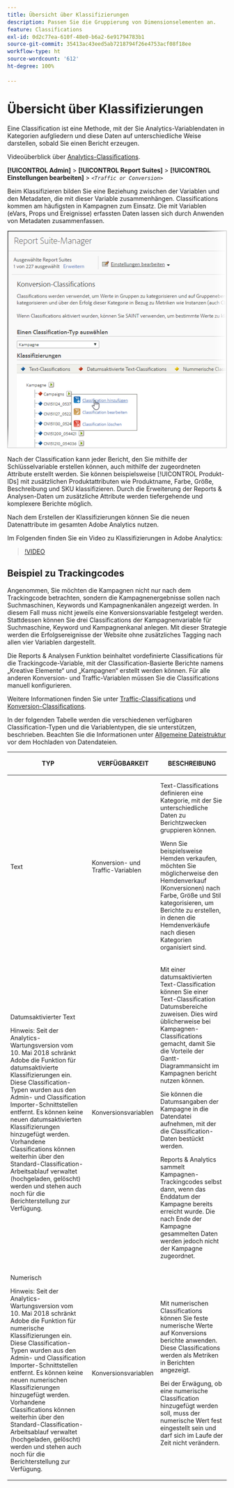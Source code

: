 ```yaml
---
title: Übersicht über Klassifizierungen
description: Passen Sie die Gruppierung von Dimensionselementen an.
feature: Classifications
exl-id: 0d2c77ea-610f-48e0-b6a2-6e91794783b1
source-git-commit: 35413ac43eed5ab7218794f26e4753acf08f18ee
workflow-type: ht
source-wordcount: '612'
ht-degree: 100%

---
```


# Übersicht über Klassifizierungen

Eine Classification ist eine Methode, mit der Sie Analytics-Variablendaten in Kategorien aufgliedern und diese Daten auf unterschiedliche Weise darstellen, sobald Sie einen Bericht erzeugen.

Videoüberblick über [Analytics-Classifications](https://video.tv.adobe.com/v/16853/).

**[!UICONTROL Admin]** > **[!UICONTROL Report Suites]** > **[!UICONTROL Einstellungen bearbeiten]** > *`<Traffic or Conversion>`*

Beim Klassifizieren bilden Sie eine Beziehung zwischen der Variablen und den Metadaten, die mit dieser Variable zusammenhängen. Classifications kommen am häufigsten in Kampagnen zum Einsatz. Die mit Variablen (eVars, Props und Ereignisse) erfassten Daten lassen sich durch Anwenden von Metadaten zusammenfassen.

![Schritt-Info](assets/sub_class_create.png)

Nach der Classification kann jeder Bericht, den Sie mithilfe der Schlüsselvariable erstellen können, auch mithilfe der zugeordneten Attribute erstellt werden. Sie können beispielsweise [!UICONTROL Produkt-IDs] mit zusätzlichen Produktattributen wie Produktname, Farbe, Größe, Beschreibung und SKU klassifizieren. Durch die Erweiterung der Reports &amp; Analysen-Daten um zusätzliche Attribute werden tiefergehende und komplexere Berichte möglich.

Nach dem Erstellen der Klassifizierungen können Sie die neuen Datenattribute im gesamten Adobe Analytics nutzen.

Im Folgenden finden Sie ein Video zu Klassifizierungen in Adobe Analytics:

>[!VIDEO](https://video.tv.adobe.com/v/16853/?quality=12)

## Beispiel zu Trackingcodes

Angenommen, Sie möchten die Kampagnen nicht nur nach dem Trackingcode betrachten, sondern die Kampagnenergebnisse sollen nach Suchmaschinen, Keywords und Kampagnenkanälen angezeigt werden. In diesem Fall muss nicht jeweils eine Konversionsvariable festgelegt werden. Stattdessen können Sie drei Classifications der Kampagnenvariable für Suchmaschine, Keyword und Kampagnenkanal anlegen. Mit dieser Strategie werden die Erfolgsereignisse der Website ohne zusätzliches Tagging nach allen vier Variablen dargestellt.

Die Reports &amp; Analysen Funktion beinhaltet vordefinierte Classifications für die Trackingcode-Variable, mit der Classification-Basierte Berichte namens „Kreative Elemente“ und „Kampagnen“ erstellt werden können. Für alle anderen Konversion- und Traffic-Variablen müssen Sie die Classifications manuell konfigurieren.

Weitere Informationen finden Sie unter [Traffic-Classifications](/help/admin/admin/c-traffic-variables/traffic-classifications.md) und [Konversion-Classifications](https://experienceleague.adobe.com/docs/analytics/admin/admin-tools/conversion-variables/conversion-classifications.html?lang=de).

In der folgenden Tabelle werden die verschiedenen verfügbaren Classification-Typen und die Variablentypen, die sie unterstützen, beschrieben. Beachten Sie die Informationen unter [Allgemeine Dateistruktur](/help/components/classifications/importer/c-saint-data-files.md) vor dem Hochladen von Datendateien.

<table id="table_279728C28D9C40EE832ACC9F211B5F17"> 
 <thead> 
  <tr> 
   <th colname="col1" class="entry"> <p>TYP </p> </th> 
   <th colname="col2" class="entry"> <p>VERFÜGBARKEIT </p> </th> 
   <th colname="col3" class="entry"> <p>BESCHREIBUNG </p> </th> 
  </tr> 
 </thead>
 <tbody> 
  <tr> 
   <td colname="col1"> <p> <span class="wintitle"> Text</span> </p> </td> 
   <td colname="col2"> <p>Konversion- und Traffic-Variablen </p> </td> 
   <td colname="col3"> <p>Text-Classifications definieren eine Kategorie, mit der Sie unterschiedliche Daten zu Berichtzwecken gruppieren können. </p> <p>Wenn Sie beispielsweise Hemden verkaufen, möchten Sie möglicherweise den Hemdenverkauf (Konversionen) nach Farbe, Größe und Stil kategorisieren, um Berichte zu erstellen, in denen die Hemdenverkäufe nach diesen Kategorien organisiert sind. </p> </td> 
  </tr> 
  <tr> 
   <td colname="col1"> <p> <span class="wintitle"> Datumsaktivierter Text</span> </p> <p>Hinweis: Seit der Analytics-Wartungsversion vom 10. Mai 2018 schränkt Adobe die Funktion für datumsaktivierte Klassifizierungen ein. Diese Classification-Typen wurden aus den Admin- und Classification Importer-Schnittstellen entfernt. Es können keine neuen datumsaktivierten Klassifizierungen hinzugefügt werden. Vorhandene Classifications können weiterhin über den Standard-Classification-Arbeitsablauf verwaltet (hochgeladen, gelöscht) werden und stehen auch noch für die Berichterstellung zur Verfügung. </p> </td> 
   <td colname="col2"> <p>Konversionsvariablen </p> </td> 
   <td colname="col3"> <p>Mit einer datumsaktivierten Text-Classification können Sie einer Text-Classification Datumsbereiche zuweisen. Dies wird üblicherweise bei Kampagnen-Classifications gemacht, damit Sie die Vorteile der Gantt-Diagrammansicht im <span class="wintitle">Kampagnen</span> bericht nutzen können. </p> <p>Sie können die Datumsangaben der Kampagne in die Datendatei aufnehmen, mit der die Classification-Daten bestückt werden. </p> <p>Reports &amp; Analytics sammelt Kampagnen-Trackingcodes selbst dann, wenn das Enddatum der Kampagne bereits erreicht wurde. Die nach Ende der Kampagne gesammelten Daten werden jedoch nicht der Kampagne zugeordnet. </p> </td> 
  </tr> 
  <tr> 
   <td colname="col1"> <p> <span class="wintitle"> Numerisch</span> <p>Hinweis: Seit der Analytics-Wartungsversion vom 10. Mai 2018 schränkt Adobe die Funktion für numerische Klassifizierungen ein. Diese Classification-Typen wurden aus den Admin- und Classification Importer-Schnittstellen entfernt. Es können keine neuen numerischen Klassifizierungen hinzugefügt werden. Vorhandene Classifications können weiterhin über den Standard-Classification-Arbeitsablauf verwaltet (hochgeladen, gelöscht) werden und stehen auch noch für die Berichterstellung zur Verfügung. </p> </p> </td> 
   <td colname="col2"> <p>Konversionsvariablen </p> </td> 
   <td colname="col3"> <p>Mit numerischen Classifications können Sie feste numerische Werte auf <span class="wintitle">Konversions</span> berichte anwenden. Diese Classifications werden als Metriken in Berichten angezeigt. </p> <p>Bei der Erwägung, ob eine <span class="wintitle">numerische</span> Classification hinzugefügt werden soll, muss der numerische Wert fest eingestellt sein und darf sich im Laufe der Zeit nicht verändern. </p> </td> 
  </tr> 
 </tbody> 
</table>
